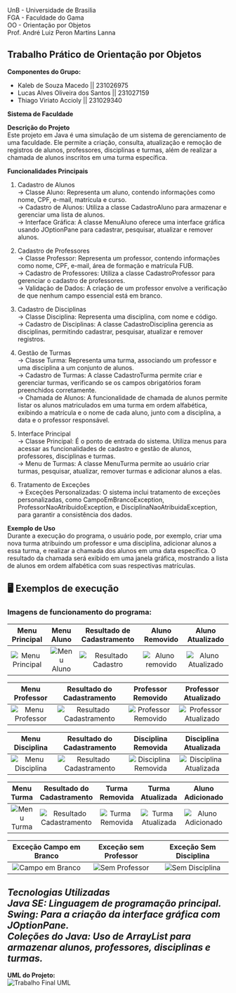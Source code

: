 UnB - Universidade de Brasilia <br>
FGA - Faculdade do Gama <br>
OO - Orientação por Objetos <br>
Prof. André Luiz Peron Martins Lanna <br>

Trabalho Prático de Orientação por Objetos
---------------------------------------------------------------------------------------------------------------------------------------------------------------------------------------------------------------------
**Componentes do Grupo:**
- Kaleb de Souza Macedo || 231026975
- Lucas Alves Oliveira dos Santos || 231027159
- Thiago Viriato Accioly || 231029340

**Sistema de Faculdade** <br>

**Descrição do Projeto** <br>
Este projeto em Java é uma simulação de um sistema de gerenciamento de uma faculdade. Ele permite a criação, consulta, atualização e remoção de registros de alunos, professores, disciplinas e turmas, além de realizar a chamada de alunos inscritos em uma turma específica. 

**Funcionalidades Principais**
1. Cadastro de Alunos <br>
-> Classe Aluno: Representa um aluno, contendo informações como nome, CPF, e-mail, matrícula e curso. <br>
-> Cadastro de Alunos: Utiliza a classe CadastroAluno para armazenar e gerenciar uma lista de alunos. <br>
-> Interface Gráfica: A classe MenuAluno oferece uma interface gráfica usando JOptionPane para cadastrar, pesquisar, atualizar e remover alunos. <br>
   
2. Cadastro de Professores <br>
-> Classe Professor: Representa um professor, contendo informações como nome, CPF, e-mail, área de formação e matrícula FUB. <br>
-> Cadastro de Professores: Utiliza a classe CadastroProfessor para gerenciar o cadastro de professores. <br>
-> Validação de Dados: A criação de um professor envolve a verificação de que nenhum campo essencial está em branco. <br>
   
3. Cadastro de Disciplinas <br>
-> Classe Disciplina: Representa uma disciplina, com nome e código. <br>
-> Cadastro de Disciplinas: A classe CadastroDisciplina gerencia as disciplinas, permitindo cadastrar, pesquisar, atualizar e remover registros. <br>
   
4. Gestão de Turmas <br>
-> Classe Turma: Representa uma turma, associando um professor e uma disciplina a um conjunto de alunos. <br>
-> Cadastro de Turmas: A classe CadastroTurma permite criar e gerenciar turmas, verificando se os campos obrigatórios foram preenchidos corretamente. <br>
-> Chamada de Alunos: A funcionalidade de chamada de alunos permite listar os alunos matriculados em uma turma em ordem alfabética, exibindo a matrícula e o nome de cada aluno, junto com a disciplina, a data e o professor responsável. <br>
   
5. Interface Principal <br>
-> Classe Principal: É o ponto de entrada do sistema. Utiliza menus para acessar as funcionalidades de cadastro e gestão de alunos, professores, disciplinas e turmas. <br>
-> Menu de Turmas: A classe MenuTurma permite ao usuário criar turmas, pesquisar, atualizar, remover turmas e adicionar alunos a elas. <br>
   
6. Tratamento de Exceções <br>
-> Exceções Personalizadas: O sistema inclui tratamento de exceções personalizadas, como CampoEmBrancoException, ProfessorNaoAtribuidoException, e DisciplinaNaoAtribuidaException, para garantir a consistência dos dados. <br>
   
**Exemplo de Uso** <br>
Durante a execução do programa, o usuário pode, por exemplo, criar uma nova turma atribuindo um professor e uma disciplina, adicionar alunos a essa turma, e realizar a chamada dos alunos em uma data específica. O resultado da chamada será exibido em uma janela gráfica, mostrando a lista de alunos em ordem alfabética com suas respectivas matrículas. <br>

## 🖥️ Exemplos de execução

### Imagens de funcionamento do programa:

| Menu Principal | Menu Aluno | Resultado de Cadastramento | Aluno Removido | Aluno Atualizado |
| :-----------------------------: | :------------: | :----------------------------: | :--------------------------: |:--------------------------: |
| ![Menu Principal](https://github.com/user-attachments/assets/82d63df1-eac7-4525-b720-e41b4585a865) | ![Menu Aluno](https://github.com/user-attachments/assets/d130e3f2-9cfe-4a8c-b3dc-a78863bf15ba) | ![Resultado Cadastro](https://github.com/user-attachments/assets/dfac3833-2722-400c-977b-6c3dea1e4f54) | ![Aluno removido](https://github.com/user-attachments/assets/56f75a5f-b7e7-43f2-8cd8-418d3b609b84) | ![Aluno Atualizado](https://github.com/user-attachments/assets/189a7091-836c-41ff-9404-29eddc5c3a76) |

| Menu Professor | Resultado do Cadastramento | Professor Removido | Professor Atualizado |
| :-----------------------------: | :------------: | :----------------------------: | :--------------------------: |
| ![Menu Professor](https://github.com/user-attachments/assets/805d3b26-80b0-44b5-947d-a85f1eaa05ec) | ![Resultado Cadastramento](https://github.com/user-attachments/assets/c0ea9698-771a-459f-896d-2e66b7f46dbd) | ![Professor Removido](https://github.com/user-attachments/assets/65595613-866c-48b7-b619-0613d150a9ab) | ![Professor Atualizado](https://github.com/user-attachments/assets/4a690d15-b3d6-432e-a574-57e594819219) |

| Menu Disciplina | Resultado do Cadastramento | Disciplina Removida | Disciplina Atualizada |
| :-----------------------------: | :------------: | :----------------------------: | :--------------------------: |
| ![Menu Disciplina](https://github.com/user-attachments/assets/e47dfed6-ce93-4892-ace4-c6ce36476abc) | ![Resultado Cadastramento](https://github.com/user-attachments/assets/21bcc60c-7dfa-4619-9385-2632c566361a) | ![Disciplina Removida](https://github.com/user-attachments/assets/ac079480-9721-4812-8f0c-6c4d9e323709) | ![Disciplina Atualizada](https://github.com/user-attachments/assets/64f64a39-61d1-4a62-8cff-684169c23f56) |

| Menu Turma | Resultado do Cadastramento | Turma Removida | Turma Atualizada | Aluno Adicionado | Chamada da Turma |
| :-----------------------------: | :------------: | :----------------------------: | :--------------------------: | :--------------------------: | :--------------------------: |
| ![Menu Turma](https://github.com/user-attachments/assets/9c9087ca-beb0-472c-99e7-064cc16757b4) | ![Resultado Cadastramento](https://github.com/user-attachments/assets/4dae1750-d654-4f00-ad3c-0776ad323343) | ![Turma Removida](https://github.com/user-attachments/assets/38f8c3de-7054-43b3-a14e-a58bce862221) | ![Turma Atualizada](https://github.com/user-attachments/assets/11828da9-0895-4fda-b315-b452d16a45f5) | ![Aluno Adicionado](https://github.com/user-attachments/assets/750a812b-6985-43fb-b335-ee03f35a2499) | ![Chamada da Turma](https://github.com/user-attachments/assets/2054ec07-e4ec-4773-b04f-fb3c9e1ce51d) |

| Exceção Campo em Branco | Exceção sem Professor | Exceção Sem Disciplina |
| :-----------------------------: | :------------: | :----------------------------: |
| ![Campo em Branco](https://github.com/user-attachments/assets/2544cb7c-fa38-4b5d-b6aa-888b31733549) | ![Sem Professor](https://github.com/user-attachments/assets/54f0fdc2-651b-4cdb-9fd7-f3a3ca5475e8) | ![Sem Disciplina](https://github.com/user-attachments/assets/70342811-33d4-4a53-9fe5-c48a5744f18f) |

***Tecnologias Utilizadas <br>
Java SE: Linguagem de programação principal. <br>
Swing: Para a criação da interface gráfica com JOptionPane. <br>
Coleções do Java: Uso de ArrayList para armazenar alunos, professores, disciplinas e turmas.*** <br>
---------------------------------------------------------------------------------------------------------------------------------------------------------------------------------------------------------------------
**UML do Projeto:** <br>
![Trabalho Final UML](https://github.com/user-attachments/assets/65ab2481-f1bf-4547-b8f7-e938afb156c4)
